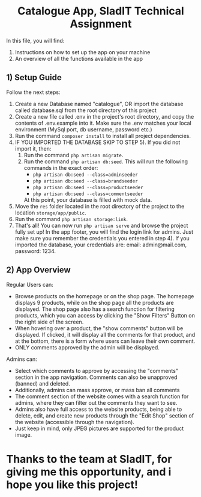 <h1 style="text-align: center">Catalogue App, SladIT Technical Assignment</h1>
<p>In this file, you will find:</p>
<ol>
    <li>Instructions on how to set up the app on your machine</li>
    <li>An overview of all the functions available in the app</li>
</ol>

<h2>1) Setup Guide</h2>
<p>Follow the next steps:</p>
<ol>
    <li>
        Create a new Database named "catalogue", OR import the database called database.sql from the root directory of this project
    </li>
    <li>
        Create a new file called .env in the project's root directory, and copy the contents of .env.example into it. Make sure the .env matches your local environment (MySql port, db username, password etc.)
    </li>
    <li>
        Run the command <code>composer install</code> to install all project dependencies.
    </li>
    <li>
        IF YOU IMPORTED THE DATABASE SKIP TO STEP 5). If you did not import it, then:
        <ol>
            <li>
                Run the command <code>php artisan migrate</code>.
            </li>
            <li>
                Run the command <code>php artisan db:seed</code>. This will run the following commands in the exact order:
                <ul>
                    <li><code>php artisan db:seed --class=adminseeder</code></li>
                    <li><code>php artisan db:seed --class=brandseeder</code></li>
                    <li><code>php artisan db:seed --class=productseeder</code></li>
                    <li><code>php artisan db:seed --class=commentseeder</code></li>
                </ul>
                At this point, your database is filled with mock data.
            </li>
        </ol>
    </li>
    <li>
        Move the <code>res</code> folder located in the root directory of the project to the location <code>storage/app/public</code>.
    </li>
    <li>
        Run the command <code>php artisan storage:link</code>.
    </li>
    <li>That's all! You can now run <code>php artisan serve</code> and browse the project fully set up! In the app footer, you will find the login link for admins. Just make sure you remember the credentials you entered in step 4). If you imported the database, your credentials are: email: admin@mail.com, password: 1234.</li>
</ol>

<h2>2) App Overview</h2>
<p>Regular Users can:</p>
<ul>
    <li>Browse products on the homepage or on the shop page. The homepage displays 9 products, while on the shop page all the products are displayed. The shop page also has a search function for filtering products, which you can access by clicking the "Show Filters" Button on the right side of the screen.</li>
    <li>When hovering over a product, the "show comments" button will be displayed. If clicked, it will display all the comments for that product, and at the bottom, there is a form where users can leave their own comment.</li>
    <li>ONLY comments approved by the admin will be displayed.</li>
</ul>
<p>Admins can:</p>
<ul>
    <li>Select which comments to approve by accessing the "comments" section in the app navigation. Comments can also be unapproved (banned) and deleted.</li>
    <li>Additionally, admins can mass approve, or mass ban all comments</li>
    <li>The comment section of the website comes with a search function for admins, where they can filter out the comments they want to see.</li>
    <li>Admins also have full access to the website products, being able to delete, edit, and create new products through the "Edit Shop" section of the website (accessible through the navigation).</li>
    <li>Just keep in mind, only JPEG pictures are supported for the product image.</li>
</ul>

<h1>Thanks to the team at SladIT, for giving me this opportunity, and i hope you like this project!</h1>
